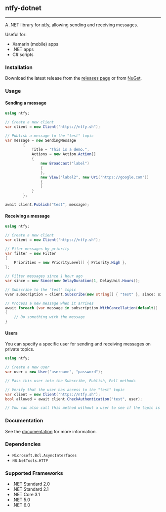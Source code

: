 ## ntfy-dotnet

---

A .NET library for [ntfy](https://ntfy.sh), allowing sending and receiving messages.

Useful for:
 - Xamarin (mobile) apps
 - .NET apps
 - C# scripts

### Installation

Download the latest release from the [releases page](https://github.com/nwithan8/ntfy-dotnet/releases) or from [NuGet](https://www.nuget.org/packages/ntfy/).

### Usage

#### Sending a message

```csharp
using ntfy;

// Create a new client
var client = new Client("https://ntfy.sh");

// Publish a message to the "test" topic
var message = new SendingMessage
        {
            Title = "This is a demo.",
            Actions = new Action.Action[]
            {
                new Broadcast("label")
                {
                },
                new View("label2", new Uri("https://google.com"))
                {
                }
            }
        };

await client.Publish("test", message);
```

#### Receiving a message

```csharp
using ntfy;

// Create a new client
var client = new Client("https://ntfy.sh");

// Fiter messages by priority
var filter = new Filter
{
    Priorities = new PriorityLevel[] { Priority.High },
};

// Filter messages since 1 hour ago
var since = new Since(new DelayDuration(1, DelayUnit.Hours));

// Subscribe to the "test" topic
vvar subscription = client.Subscribe(new string[] { "test" }, since: since, filters: filter);

// Process a new message when it arrives
await foreach (var message in subscription.WithCancellation(default))
{
    // Do something with the message
}
```

#### Users

You can specify a specific user for sending and receiving messages on private topics.

```csharp
using ntfy;

// Create a new user
var user = new User("username", "password");

// Pass this user into the Subscribe, Publish, Poll methods

// Verify that the user has access to the "test" topic
var client = new Client("https://ntfy.sh");
bool allowed = await client.CheckAuthentication("test", user);

// You can also call this method without a user to see if the topic is anonymously accessible
```


### Documentation

See the [documentation](https://ntfy-dotnet.nateharr.is/api/ntfy.html) for more information.

### Dependencies

- `Microsoft.Bcl.AsyncInterfaces`
- `N8.NetTools.HTTP`

### Supported Frameworks

- .NET Standard 2.0
- .NET Standard 2.1
- .NET Core 3.1
- .NET 5.0
- .NET 6.0
